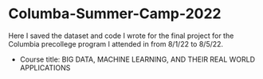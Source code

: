 # Columba-Summer-Camp-2022
Here I saved the dataset and code I wrote for the final project for the Columbia precollege program I attended in from 8/1/22 to 8/5/22.

- Course title: BIG DATA, MACHINE LEARNING, AND THEIR REAL WORLD APPLICATIONS
